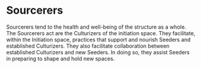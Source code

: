 # Sourcerers

Sourcerers tend to the health and well-being of the structure as a whole. The Sourcerers act are the Culturizers of the initiation space. They facilitate, within the Initiation space, practices that support and nourish Seeders and established Culturizers. They also facilitate collaboration between established Culturizers and new Seeders. In doing so, they assist Seeders in preparing to shape and hold new spaces.
